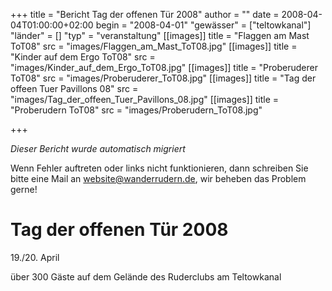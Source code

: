 +++
title = "Bericht Tag der offenen Tür 2008"
author = ""
date = 2008-04-04T01:00:00+02:00
begin = "2008-04-01"
"gewässer" = ["teltowkanal"]
"länder" = []
"typ" = "veranstaltung"
[[images]]
title = "Flaggen am Mast ToT08"
src = "images/Flaggen_am_Mast_ToT08.jpg"
[[images]]
title = "Kinder auf dem Ergo ToT08"
src = "images/Kinder_auf_dem_Ergo_ToT08.jpg"
[[images]]
title = "Proberuderer ToT08"
src = "images/Proberuderer_ToT08.jpg"
[[images]]
title = "Tag der offeen Tuer Pavillons 08"
src = "images/Tag_der_offeen_Tuer_Pavillons_08.jpg"
[[images]]
title = "Proberudern ToT08"
src = "images/Proberudern_ToT08.jpg"

+++


*Dieser Bericht wurde automatisch migriert*

Wenn Fehler auftreten oder links nicht funktionieren, dann schreiben Sie bitte eine Mail an website@wanderrudern.de, wir beheben das Problem gerne!



# Tag der offenen Tür 2008


19./20. April

über 300 Gäste auf dem Gelände des Ruderclubs am Teltowkanal